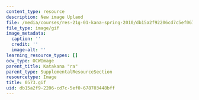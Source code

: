 ```yaml
---
content_type: resource
description: New image Uplaod
file: /media/courses/res-21g-01-kana-spring-2010/db15a2f92206cd7c5ef0678703448bff_0573.gif
file_type: image/gif
image_metadata:
  caption: ''
  credit: ''
  image-alt: ''
learning_resource_types: []
ocw_type: OCWImage
parent_title: Katakana "ra"
parent_type: SupplementalResourceSection
resourcetype: Image
title: 0573.gif
uid: db15a2f9-2206-cd7c-5ef0-678703448bff
---
```

